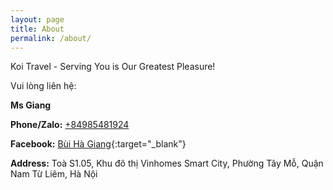 ```yaml
---
layout: page
title: About
permalink: /about/
---
```


Koi Travel - Serving You is Our Greatest Pleasure!

Vui lòng liên hệ:

**Ms Giang**

**Phone/Zalo:** [+84985481924](tel:+84985481924)

**Facebook:** [Bùi Hà Giang](https://www.facebook.com/thuyngancam.neu97){:target="_blank"}

**Address:** Toà S1.05, Khu đô thị Vinhomes Smart City, Phường Tây Mỗ, Quận Nam Từ Liêm, Hà Nội
